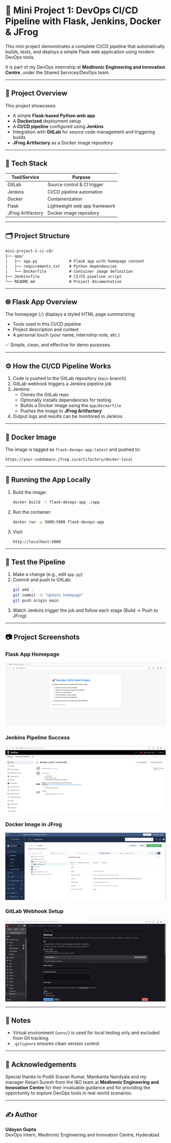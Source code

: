 # 🚀 Mini Project 1: DevOps CI/CD Pipeline with Flask, Jenkins, Docker & JFrog

This mini project demonstrates a complete CI/CD pipeline that automatically builds, tests, and deploys a simple Flask web application using modern DevOps tools.

It is part of my DevOps internship at **Medtronic Engineering and Innovation Centre**, under the Shared Services/DevOps team.

---

## 📌 Project Overview

This project showcases:

- A simple **Flask-based Python web app**
- A **Dockerized** deployment setup
- A **CI/CD pipeline** configured using **Jenkins**
- Integration with **GitLab** for source code management and triggering builds
- **JFrog Artifactory** as a Docker image repository

---

## 🧱 Tech Stack

| Tool/Service      | Purpose                       |
| ----------------- | ----------------------------- |
| GitLab            | Source control & CI trigger   |
| Jenkins           | CI/CD pipeline automation     |
| Docker            | Containerization              |
| Flask             | Lightweight web app framework |
| JFrog Artifactory | Docker image repository       |

---

## 🗂️ Project Structure

```
mini-project-1-ci-cd/
├── app/
│   ├── app.py              # Flask app with homepage content
│   ├── requirements.txt    # Python dependencies
│   └── Dockerfile          # Container image definition
├── Jenkinsfile             # CI/CD pipeline script
└── README.md               # Project documentation
```

---

## 🌐 Flask App Overview

The homepage (`/`) displays a styled HTML page summarizing:

- Tools used in this CI/CD pipeline
- Project description and context
- A personal touch (your name, internship note, etc.)

✅ Simple, clean, and effective for demo purposes.

---

## ⚙️ How the CI/CD Pipeline Works

1. Code is pushed to the GitLab repository (`main` branch)
2. GitLab webhook triggers a Jenkins pipeline job
3. Jenkins:
   - Clones the GitLab repo
   - Optionally installs dependencies for testing
   - Builds a Docker image using the `app/Dockerfile`
   - Pushes the image to **JFrog Artifactory**
4. Output logs and results can be monitored in Jenkins

---

## 🐳 Docker Image

The image is tagged as `flask-devops-app:latest` and pushed to:

```
https://your-subdomain.jfrog.io/artifactory/docker-local
```

---

## 🚀 Running the App Locally

1. Build the image:

   ```bash
   docker build -t flask-devops-app ./app
   ```

2. Run the container:

   ```bash
   docker run -p 5000:5000 flask-devops-app
   ```

3. Visit:
   ```
   http://localhost:5000
   ```

---

## 🧪 Test the Pipeline

1. Make a change (e.g., edit `app.py`)
2. Commit and push to GitLab:
   ```bash
   git add .
   git commit -m "Update homepage"
   git push origin main
   ```
3. Watch Jenkins trigger the job and follow each stage (Build → Push to JFrog)

---

## 📷 Project Screenshots

### Flask App Homepage

![Flask Homepage](screenshots/flask_homepage.png)

### Jenkins Pipeline Success

![Jenkins Pipeline](screenshots/jenkins_pipeline_success.png)

### Docker Image in JFrog

![JFrog Artifactory](screenshots/jfrog_image_uploaded.png)

### GitLab Webhook Setup

![GitLab Webhook](screenshots/gitlab_webhook_config.png)

---

## 📌 Notes

- Virtual environment (`venv/`) is used for local testing only and excluded from Git tracking.
- `.gitignore` ensures clean version control.

---

## 🙌 Acknowledgements

Special thanks to Podili Sravan Kumar, Manikanta Nandyala and my manager Kesari Suresh from the I&O team at **Medtronic Engineering and Innovation Centre** for their invaluable guidance and for providing the opportunity to explore DevOps tools in real-world scenarios.

---

## ✍️ Author

**Udayan Gupta**  
DevOps Intern, Medtronic Engineering and Innovation Centre, Hyderabad
